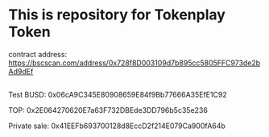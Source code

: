 # This is repository for Tokenplay Token
contract address: https://bscscan.com/address/0x728f8D003109d7b895cc5805FFC973de2bAd9dEf

##
Test
BUSD: 0x06cA9C345E80908659E84f9Bb77666A35EfE1C92

TOP: 0x2E064270620E7a63F732DBEde3DD796b5c35e236

Private sale: 0x41EEFb693700128d8EccD2f214E079Ca900fA64b
